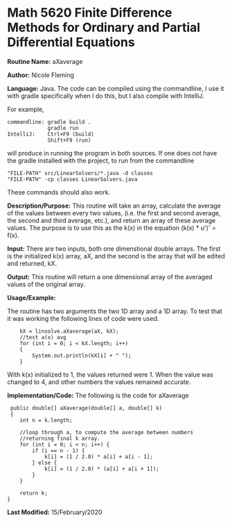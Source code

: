 # Math 5620 Finite Difference Methods for Ordinary and Partial Differential Equations

**Routine Name:**           aXaverage

**Author:**                 Nicole Fleming

**Language:**              Java. The code can be compiled using the commandline, I use it with gradle specifically when I do this, but I also compile with IntelliJ.

For example,

    commandline: gradle build .
                 gradle run
    IntelliJ:    Ctrl+F9 (build)
                 Shift+F9 (run)

will produce in running the program in both sources. If one does not have the gradle installed with the project, to run from the commandline

    "FILE-PATH" src/LinearSolvers/*.java -d classes
    "FILE-PATH" -cp classes LinearSolvers.java
    
These commands should also work.

**Description/Purpose:** This routine will take an array, calculate the average of the values between every two values, (i.e. the first and second average, the second and third average, etc.),
and return an array of these average values. The purpose is to use this as the k(x) in the equation (k(x) * u')' = f(x).

**Input:** There are two inputs, both one dimenstional double arrays. The first is the initialized k(x) array, aX, and the second is the array that will be edited and returned, kX.


**Output:** This routine will return a one dimensional array of the averaged values of the original array.



**Usage/Example:**

The routine has two arguments the two 1D array and a 1D  array. To test that it was working the following lines of code were used.
         
        kX = linsolve.aXaverage(aX, kX);
        //test a(x) avg
        for (int i = 0; i < kX.length; i++)
        {
            System.out.println(kX[i] + " ");
        }
        
With k(x) initialized to 1, the values returned were 1. When the value was changed to 4, and other numbers the values remained accurate.
        

**Implementation/Code:** The following is the code for aXaverage
 
     public double[] aXaverage(double[] a, double[] k)
     {
        int n = k.length;

        //loop through a, to compute the average between numbers
        //returning final k array.
        for (int i = 0; i < n; i++) {
            if (i == n - 1) {
                k[i] = (1 / 2.0) * a[i] + a[i - 1];
            } else {
                k[i] = (1 / 2.0) * (a[i] + a[i + 1]);
            }
        }

        return k;
    }
     

**Last Modified:** 15/February/2020
